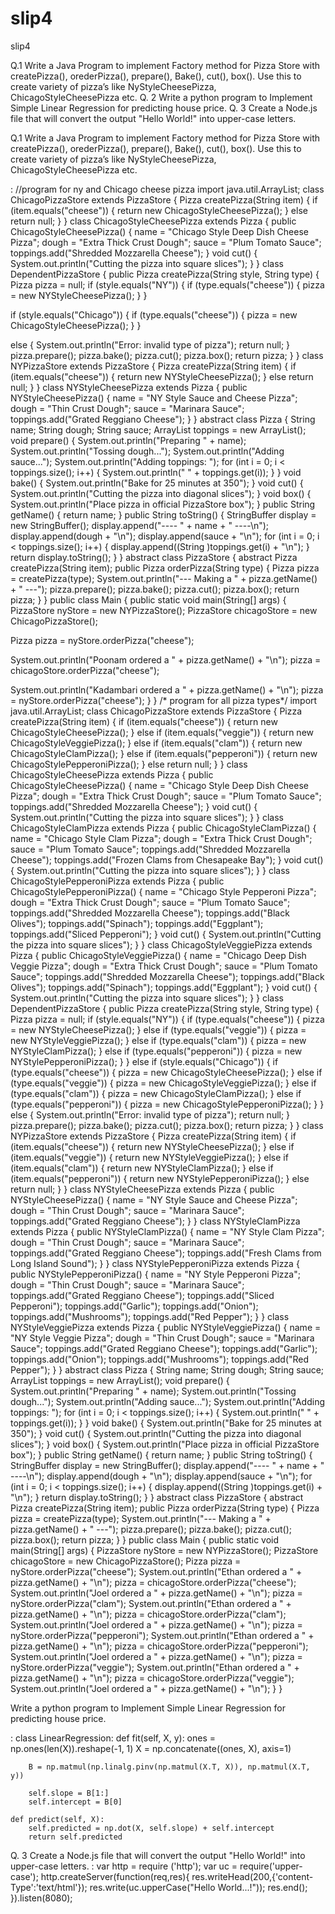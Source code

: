 # slip4
slip4



Q.1 Write a Java Program to implement Factory method for Pizza Store with createPizza(),
orederPizza(), prepare(), Bake(), cut(), box(). Use this to create variety of pizza’s
like NyStyleCheesePizza, ChicagoStyleCheesePizza etc. 
Q. 2 Write a python program to Implement Simple Linear Regression for predicting house
price.
Q. 3 Create a Node.js file that will convert the output "Hello World!" into upper-case
letters.



Q.1 Write a Java Program to implement Factory method for Pizza Store with createPizza(),
orederPizza(), prepare(), Bake(), cut(), box(). Use this to create variety of pizza’s
like NyStyleCheesePizza, ChicagoStyleCheesePizza etc.

:
//program for ny and Chicago cheese pizza
import java.util.ArrayList;
class ChicagoPizzaStore extends PizzaStore
 {
 Pizza createPizza(String item)
 {
 if (item.equals("cheese"))
 {
 return new ChicagoStyleCheesePizza();
 }
 else return null;
 }
}
class ChicagoStyleCheesePizza extends Pizza
 {
 public ChicagoStyleCheesePizza()
 {
 name = "Chicago Style Deep Dish Cheese Pizza";
 dough = "Extra Thick Crust Dough";
 sauce = "Plum Tomato Sauce";
 toppings.add("Shredded Mozzarella Cheese");
 }
 void cut()
 {
 System.out.println("Cutting the pizza into square slices");
 }
}
class DependentPizzaStore 
{ public Pizza createPizza(String style, String type)
 { Pizza pizza = null;
 if (style.equals("NY"))
 {
 if (type.equals("cheese"))
 {
 pizza = new NYStyleCheesePizza();
 }
 }

 if (style.equals("Chicago"))
 {
 if (type.equals("cheese"))
 {
 pizza = new ChicagoStyleCheesePizza();
 }
 }

 else
 {
 System.out.println("Error: invalid type of pizza"); return null;
 }
 pizza.prepare();
 pizza.bake();
 pizza.cut();
 pizza.box();
 return pizza;
 }
}
class NYPizzaStore extends PizzaStore
 {
 Pizza createPizza(String item)
 {
 if (item.equals("cheese"))
 {
 return new NYStyleCheesePizza();
 }
 else return null;
 }
}
class NYStyleCheesePizza extends Pizza
{
 public NYStyleCheesePizza()
 {
 name = "NY Style Sauce and Cheese Pizza";
 dough = "Thin Crust Dough";
 sauce = "Marinara Sauce";
 toppings.add("Grated Reggiano Cheese");
 }
}
abstract class Pizza
{
 String name;
 String dough;
 String sauce;
 ArrayList toppings = new ArrayList();
 void prepare()
 {
 System.out.println("Preparing " + name);
 System.out.println("Tossing dough...");
 System.out.println("Adding sauce...");
 System.out.println("Adding toppings: ");
 for (int i = 0; i < toppings.size(); i++)
 {
 System.out.println(" " + toppings.get(i));
 }
 }
 void bake()
 {
 System.out.println("Bake for 25 minutes at 350");
 }
 void cut()
 {
 System.out.println("Cutting the pizza into diagonal slices");
 }
 void box()
 {
 System.out.println("Place pizza in official PizzaStore box");
 }
 public String getName()
 {
 return name;
 }
 public String toString()
 {
 StringBuffer display = new StringBuffer();
 display.append("---- " + name + " ----\n");
 display.append(dough + "\n");
 display.append(sauce + "\n");
 for (int i = 0; i < toppings.size(); i++)
 {
 display.append((String )toppings.get(i) + "\n");
 }
 return display.toString();
 }
}
abstract class PizzaStore
 {
 abstract Pizza createPizza(String item); 
public Pizza orderPizza(String type)
 {
 Pizza pizza = createPizza(type);
 System.out.println("--- Making a " + pizza.getName() + " ---");
 pizza.prepare();
 pizza.bake();
 pizza.cut();
 pizza.box();
 return pizza;
 }
 }
public class Main
{
 public static void main(String[] args)
 {
 PizzaStore nyStore = new NYPizzaStore();
 PizzaStore chicagoStore = new ChicagoPizzaStore();

 Pizza pizza = nyStore.orderPizza("cheese");

 System.out.println("Poonam ordered a " + pizza.getName() + "\n");
 pizza = chicagoStore.orderPizza("cheese");

 System.out.println("Kadambari ordered a " + pizza.getName() + "\n");
 pizza = nyStore.orderPizza("cheese");
 }
}
/* program for all pizza types*/
import java.util.ArrayList;
class ChicagoPizzaStore extends PizzaStore
 {
 Pizza createPizza(String item)
 {
 if (item.equals("cheese"))
 {
 return new ChicagoStyleCheesePizza();
 }
 else if (item.equals("veggie"))
 {
 return new ChicagoStyleVeggiePizza();
 }
 else if (item.equals("clam"))
 {
 return new ChicagoStyleClamPizza();
 }
 else if (item.equals("pepperoni"))
 {
 return new ChicagoStylePepperoniPizza(); 
}
 else return null;
 }
}
class ChicagoStyleCheesePizza extends Pizza
 {
 public ChicagoStyleCheesePizza()
 {
 name = "Chicago Style Deep Dish Cheese Pizza";
 dough = "Extra Thick Crust Dough";
 sauce = "Plum Tomato Sauce";
 toppings.add("Shredded Mozzarella Cheese");
 }
 void cut()
 {
 System.out.println("Cutting the pizza into square slices");
 }
}
class ChicagoStyleClamPizza extends Pizza
{
 public ChicagoStyleClamPizza()
 {
 name = "Chicago Style Clam Pizza";
 dough = "Extra Thick Crust Dough";
 sauce = "Plum Tomato Sauce";
 toppings.add("Shredded Mozzarella Cheese");
 toppings.add("Frozen Clams from Chesapeake Bay");
 }
 void cut()
 {
 System.out.println("Cutting the pizza into square slices");
 }
}
class ChicagoStylePepperoniPizza extends Pizza
{
 public ChicagoStylePepperoniPizza()
 {
 name = "Chicago Style Pepperoni Pizza";
 dough = "Extra Thick Crust Dough";
 sauce = "Plum Tomato Sauce";
 toppings.add("Shredded Mozzarella Cheese");
 toppings.add("Black Olives");
 toppings.add("Spinach");
 toppings.add("Eggplant");
 toppings.add("Sliced Pepperoni");
 }
 void cut()
 {
 System.out.println("Cutting the pizza into square slices");
 }
}
class ChicagoStyleVeggiePizza extends Pizza
{
 public ChicagoStyleVeggiePizza()
 {
 name = "Chicago Deep Dish Veggie Pizza";
 dough = "Extra Thick Crust Dough";
 sauce = "Plum Tomato Sauce";
 toppings.add("Shredded Mozzarella Cheese");
 toppings.add("Black Olives");
 toppings.add("Spinach");
 toppings.add("Eggplant");
 }
 void cut()
 {
 System.out.println("Cutting the pizza into square slices");
 }
}
class DependentPizzaStore
{ public Pizza createPizza(String style, String type)
 { Pizza pizza = null;
 if (style.equals("NY"))
 {
 if (type.equals("cheese"))
 {
 pizza = new NYStyleCheesePizza();
 }
 else if (type.equals("veggie"))
 {
 pizza = new NYStyleVeggiePizza();
 }
 else if (type.equals("clam"))
 {
 pizza = new NYStyleClamPizza();
 }
 else if (type.equals("pepperoni"))
 {
 pizza = new NYStylePepperoniPizza();
 }
 }
 else if (style.equals("Chicago"))
 {
 if (type.equals("cheese"))
 {
 pizza = new ChicagoStyleCheesePizza();
 }
 else if (type.equals("veggie"))
 {
 pizza = new ChicagoStyleVeggiePizza();
 }
else if (type.equals("clam"))
 {
 pizza = new ChicagoStyleClamPizza();
 }
 else if (type.equals("pepperoni"))
 {
 pizza = new ChicagoStylePepperoniPizza();
 }
 }
 else
 {
 System.out.println("Error: invalid type of pizza"); return null;
 }
 pizza.prepare();
 pizza.bake();
 pizza.cut();
 pizza.box();
 return pizza;
 }
}
class NYPizzaStore extends PizzaStore
 {
 Pizza createPizza(String item)
 {
 if (item.equals("cheese"))
 {
 return new NYStyleCheesePizza();
 }
 else if (item.equals("veggie"))
 {
 return new NYStyleVeggiePizza();
 }
 else if (item.equals("clam"))
 {
 return new NYStyleClamPizza();
 }
 else if (item.equals("pepperoni"))
 {
 return new NYStylePepperoniPizza();
 }
 else return null;
 }
}
class NYStyleCheesePizza extends Pizza
{
 public NYStyleCheesePizza()
 {
 name = "NY Style Sauce and Cheese Pizza";
 dough = "Thin Crust Dough"; 
sauce = "Marinara Sauce";
 toppings.add("Grated Reggiano Cheese");
 }
}
class NYStyleClamPizza extends Pizza
 {
 public NYStyleClamPizza()
 {
 name = "NY Style Clam Pizza";
 dough = "Thin Crust Dough";
 sauce = "Marinara Sauce";
 toppings.add("Grated Reggiano Cheese");
 toppings.add("Fresh Clams from Long Island Sound");
 }
}
class NYStylePepperoniPizza extends Pizza
{
 public NYStylePepperoniPizza()
 {
 name = "NY Style Pepperoni Pizza";
 dough = "Thin Crust Dough";
 sauce = "Marinara Sauce";
 toppings.add("Grated Reggiano Cheese");
 toppings.add("Sliced Pepperoni");
 toppings.add("Garlic");
 toppings.add("Onion");
 toppings.add("Mushrooms");
 toppings.add("Red Pepper");
 }
}
class NYStyleVeggiePizza extends Pizza
{
public NYStyleVeggiePizza()
 {
 name = "NY Style Veggie Pizza";
 dough = "Thin Crust Dough";
 sauce = "Marinara Sauce";
 toppings.add("Grated Reggiano Cheese");
 toppings.add("Garlic");
 toppings.add("Onion");
 toppings.add("Mushrooms");
 toppings.add("Red Pepper");
 }
}
abstract class Pizza
{
 String name;
 String dough;
 String sauce; 
ArrayList toppings = new ArrayList();
 void prepare()
 {
 System.out.println("Preparing " + name);
 System.out.println("Tossing dough...");
 System.out.println("Adding sauce...");
 System.out.println("Adding toppings: ");
 for (int i = 0; i < toppings.size(); i++)
 {
 System.out.println(" " + toppings.get(i));
 }
 }
 void bake()
 {
 System.out.println("Bake for 25 minutes at 350");
 }
 void cut()
 {
 System.out.println("Cutting the pizza into diagonal slices");
 }
 void box()
 {
 System.out.println("Place pizza in official PizzaStore box");
 }
 public String getName()
 {
 return name;
 }
 public String toString()
 {
 StringBuffer display = new StringBuffer();
 display.append("---- " + name + " ----\n");
 display.append(dough + "\n");
 display.append(sauce + "\n");
 for (int i = 0; i < toppings.size(); i++)
 {
 display.append((String )toppings.get(i) + "\n");
 }
 return display.toString();
 }
}
abstract class PizzaStore
 {
 abstract Pizza createPizza(String item);
 public Pizza orderPizza(String type)
 {
 Pizza pizza = createPizza(type);
 System.out.println("--- Making a " + pizza.getName() + " ---");
 pizza.prepare();
 pizza.bake(); 
pizza.cut();
 pizza.box();
 return pizza;
 }
 }
public class Main
{
 public static void main(String[] args)
 {
 PizzaStore nyStore = new NYPizzaStore();
 PizzaStore chicagoStore = new ChicagoPizzaStore();
 Pizza pizza = nyStore.orderPizza("cheese");
 System.out.println("Ethan ordered a " + pizza.getName() + "\n");
 pizza = chicagoStore.orderPizza("cheese");
 System.out.println("Joel ordered a " + pizza.getName() + "\n");
 pizza = nyStore.orderPizza("clam");
 System.out.println("Ethan ordered a " + pizza.getName() + "\n");
 pizza = chicagoStore.orderPizza("clam");
 System.out.println("Joel ordered a " + pizza.getName() + "\n");
 pizza = nyStore.orderPizza("pepperoni");
 System.out.println("Ethan ordered a " + pizza.getName() + "\n");
 pizza = chicagoStore.orderPizza("pepperoni");
 System.out.println("Joel ordered a " + pizza.getName() + "\n");
 pizza = nyStore.orderPizza("veggie");
 System.out.println("Ethan ordered a " + pizza.getName() + "\n");
 pizza = chicagoStore.orderPizza("veggie");
 System.out.println("Joel ordered a " +
pizza.getName() + "\n");
 }
} 



Write a python program to Implement Simple Linear Regression for predicting house
price.

:
class LinearRegression:
    def fit(self, X, y):
        ones = np.ones(len(X)).reshape(-1, 1)
        X = np.concatenate((ones, X), axis=1)

        B = np.matmul(np.linalg.pinv(np.matmul(X.T, X)), np.matmul(X.T, y))

        self.slope = B[1:]
        self.intercept = B[0]

    def predict(self, X):
        self.predicted = np.dot(X, self.slope) + self.intercept
        return self.predicted


Q. 3 Create a Node.js file that will convert the output "Hello World!" into upper-case
letters.
:
var http = require ('http');
var uc = require('upper-case');
http.createServer(function(req,res){
 res.writeHead(200,{'content-Type':'text/html'});
 res.write(uc.upperCase("Hello World...!"));
 res.end();
}).listen(8080);

